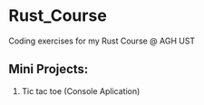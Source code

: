 # Rust_Course
Coding exercises for my Rust Course @ AGH UST

## Mini Projects:
1. Tic tac toe (Console Aplication)
